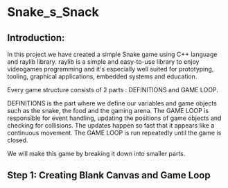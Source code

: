# Snake_s_Snack

## Introduction:

In this project we have created a simple Snake game using C++ language and raylib library. raylib is a simple and easy-to-use library to enjoy videogames programming and it's especially well suited for prototyping, tooling, graphical applications, embedded systems and education.

Every game structure consists of 2 parts : DEFINITIONS and GAME LOOP.

DEFINITIONS is the part where we define our variables and game objects such as the snake, the food and the gaming arena. The GAME LOOP is responsible for event handling, updating the positions of game objects and checking for collisions. The updates happen so fast that it appears like a continuous movement. The GAME LOOP is run repeatedly until the game is closed. 

We will make this game by breaking it down into smaller parts.

## Step 1: Creating Blank Canvas and Game Loop


